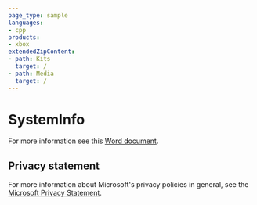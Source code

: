 ```yaml
---
page_type: sample
languages:
- cpp
products:
- xbox
extendedZipContent:
- path: Kits
  target: /
- path: Media
  target: /
---
```


# SystemInfo

For more information see this [Word document](https://github.com/microsoft/Xbox-GDK-Samples/blob/main/Samples/System/SystemInfo/Readme.docx).

## Privacy statement

For more information about Microsoft's privacy policies in general, see the [Microsoft Privacy Statement](https://privacy.microsoft.com/privacystatement/).
